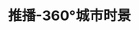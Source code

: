 ---
description: 你周围的八卦，用图片展示。社交类app需要群众捧才会火，所以在推广之际就要各显神通了。群众的善良就这么多，你先骗了群众的注意力，后来的再用同样的方法骗就不奏效了。这也是人性的悲哀，既图新鲜，又认识不到被利用。
layout: post
results:
- primaryGenreName: News
  version: '0.5.1'
  trackViewUrl: https://itunes.apple.com/cn/app/tui-bo-360-cheng-shi-shi-jing/id649903822?mt=8&uo=4
  artworkUrl100: http://a1584.phobos.apple.com/us/r1000/034/Purple2/v4/48/40/20/48402085-154c-8904-4deb-7337dda73732/mzl.sadtzuwk.png
  artworkUrl60: http://a1091.phobos.apple.com/us/r1000/015/Purple/v4/c7/3a/3c/c73a3c47-9cbc-1438-3329-4dd024c6f5d9/Icon.png
  userRatingCountForCurrentVersion: 15
  sellerName: SHEN DAOFEI
  supportedDevices:
  - all
  genres:
  - 新闻
  - 社交
  trackName: 推播-360°城市时景
  description: "正在发生的城市热点，你知道吗？附近的人在谈论新鲜事，你想加入吗？时景天气已经out，现在流行能看城市时景的推播。\n推播，全球首款平等传播应用，分享一切正在发生的奇趣萌囧突发事。\n\n亮点功能\n1、“播”就是发表：\n发现有意思的事儿，图片、文字、语音，闪电播报，附近的人马上就能看到你播的时景。\n2、“推”就是投票：\n事情有意思，大家就会“推”你的“播”，被推的多了，信息会从附近跃升到城市、全国，你将一炮而红！\nPS：每天只有10票，好好珍惜你的投票权哦！\n3、把话语权还给你：\n和微博上加v用户、微信上公众帐号垄断话语权不同，推播在微博、facebook之后，重构一种全新的信息流通平台，第一次从产品模型上赋予人人平等传播的机会，首创“信息选举算法”，兼具时景信息和社交功能。\n\n玩转推播\n每天3分钟，附近、城市、全国热点时景，第一时间知晓。\n只要30秒，拍张图、说句话、打几个字，有声有色播报。\n-可以相互关注\n-可以个人私信\n-支持新浪微博同步\n
    \ \n联系我们\n官方网站：http://www.tuibo.me\n新浪微博：@推播\n腾讯微博：@推播\n意见反馈：i@tuibo.me\n微信公众平台账号：推播"
  price: 0
  trackId: 649903822
  releaseDate: '2013-06-24T08:27:45Z'
  screenshotUrls:
  - http://a4.mzstatic.com/us/r1000/009/Purple2/v4/86/38/f0/8638f013-0567-09ff-c3f2-b19300298dc7/mzl.xrhrjudi.1136x1136-75.jpg
  - http://a5.mzstatic.com/us/r1000/051/Purple/v4/f0/b0/c2/f0b0c2c9-43e2-447d-52ca-90e56b7abef3/mzl.opcipzwv.1136x1136-75.jpg
  - http://a5.mzstatic.com/us/r1000/005/Purple/v4/e7/0c/3b/e70c3bf5-9832-a57f-4195-9e941b790e0e/mzl.irbrrsvx.1136x1136-75.jpg
  - http://a3.mzstatic.com/us/r1000/033/Purple2/v4/b6/37/17/b637178e-77d5-f467-d1ac-e70f2a47d36a/mzl.ipayktbo.1136x1136-75.jpg
  - http://a2.mzstatic.com/us/r1000/013/Purple2/v4/b3/51/42/b3514259-aac2-ace6-a845-00dad3f1d546/mzl.buxmmbdb.1136x1136-75.jpg
  artistViewUrl: https://itunes.apple.com/cn/artist/shen-daofei/id649903825?uo=4
  primaryGenreId: 6009
  userRatingCount: 15
  averageUserRatingForCurrentVersion: 5
  kind: software
  fileSizeBytes: '3962922'
  bundleId: im.sans.tuibo
  trackContentRating: 4+
  artistName: SHEN DAOFEI
  trackCensoredName: 推播-360°城市时景
  isGameCenterEnabled: false
  contentAdvisoryRating: 4+
  languageCodesISO2A:
  - EN
  - ZH
  averageUserRating: 5
  features: &a []
  wrapperType: software
  artworkUrl512: http://a1584.phobos.apple.com/us/r1000/034/Purple2/v4/48/40/20/48402085-154c-8904-4deb-7337dda73732/mzl.sadtzuwk.png
  formattedPrice: 免费
  artistId: 649903825
  genreIds:
  - '6009'
  - '6005'
  currency: CNY
  ipadScreenshotUrls: *a
category: 新闻
tags: tag1
resultCount: 1
title: 推播-360°城市时景

---
